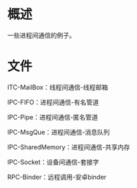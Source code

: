 # 概述

一些进程间通信的例子。

# 文件

ITC-MailBox：线程间通信-线程邮箱

IPC-FIFO：进程间通信-有名管道

IPC-Pipe：进程间通信-匿名管道

IPC-MsgQue：进程间通信-消息队列

IPC-SharedMemory：进程间通信-共享内存

IPC-Socket：设备间通信-套接字

RPC-Binder：远程调用-安卓binder